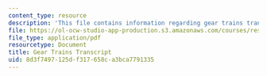 ```yaml
---
content_type: resource
description: 'This file contains information regarding gear trains transcript. '
file: https://ol-ocw-studio-app-production.s3.amazonaws.com/courses/res-tll-004-stem-concept-videos-fall-2013/8d3f7497125df317658ca3bca7791335_MITRES_TLL-004F13_GearTra.pdf
file_type: application/pdf
resourcetype: Document
title: Gear Trains Transcript
uid: 8d3f7497-125d-f317-658c-a3bca7791335
---
```

